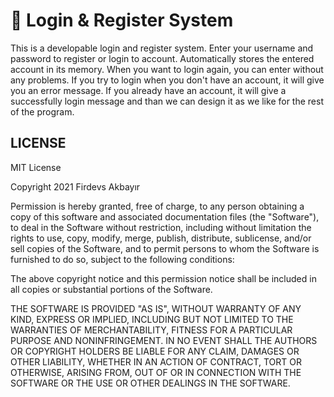 # 🔐  Login & Register System

This is a developable login and register system. Enter your username and password to register or login to account. Automatically stores the entered account in its memory. When you want to login again, you can enter without any problems. If you try to login when you don't have an account, it will give you an error message. If you already have an account, it will give a successfully login message and than we can design it as we like for the rest of the program.       


## LICENSE

MIT License

Copyright 2021 Firdevs Akbayır

Permission is hereby granted, free of charge, to any person obtaining a copy
of this software and associated documentation files (the "Software"), to deal
in the Software without restriction, including without limitation the rights
to use, copy, modify, merge, publish, distribute, sublicense, and/or sell
copies of the Software, and to permit persons to whom the Software is
furnished to do so, subject to the following conditions:

The above copyright notice and this permission notice shall be included in all
copies or substantial portions of the Software.

THE SOFTWARE IS PROVIDED "AS IS", WITHOUT WARRANTY OF ANY KIND, EXPRESS OR
IMPLIED, INCLUDING BUT NOT LIMITED TO THE WARRANTIES OF MERCHANTABILITY,
FITNESS FOR A PARTICULAR PURPOSE AND NONINFRINGEMENT. IN NO EVENT SHALL THE
AUTHORS OR COPYRIGHT HOLDERS BE LIABLE FOR ANY CLAIM, DAMAGES OR OTHER
LIABILITY, WHETHER IN AN ACTION OF CONTRACT, TORT OR OTHERWISE, ARISING FROM,
OUT OF OR IN CONNECTION WITH THE SOFTWARE OR THE USE OR OTHER DEALINGS IN THE
SOFTWARE.
